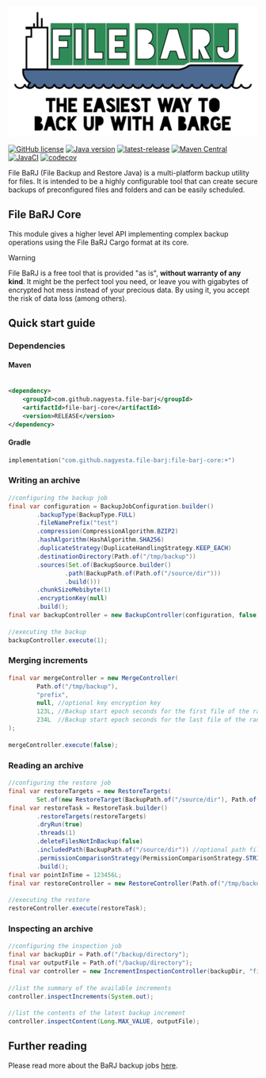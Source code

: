 ![FileBarj](../.github/assets/FileBarJ-logo-512.png)

[![GitHub license](https://img.shields.io/github/license/nagyesta/file-barj?color=informational)](https://raw.githubusercontent.com/nagyesta/file-barj/main/LICENSE)
[![Java version](https://img.shields.io/badge/Java%20version-17-yellow?logo=java)](https://img.shields.io/badge/Java%20version-17-yellow?logo=java)
[![latest-release](https://img.shields.io/github/v/tag/nagyesta/file-barj?color=blue&logo=git&label=releases&sort=semver)](https://github.com/nagyesta/file-barj/releases)
[![Maven Central](https://img.shields.io/maven-central/v/com.github.nagyesta.file-barj/file-barj-job?logo=apache-maven&color=blue)](https://search.maven.org/search?q=com.github.nagyesta.file-barj)
[![JavaCI](https://img.shields.io/github/actions/workflow/status/nagyesta/file-barj/gradle.yml?logo=github&branch=main)](https://github.com/nagyesta/file-barj/actions/workflows/gradle.yml)
[![codecov](https://img.shields.io/codecov/c/github/nagyesta/file-barj?label=Coverage&flag=core&token=62UC72ZRF0)](https://app.codecov.io/gh/nagyesta/file-barj?flags%5B0%5D=core)

File BaRJ (File Backup and Restore Java) is a multi-platform backup utility for files. It is intended to be a highly configurable tool
that can create secure backups of preconfigured files and folders and can be easily scheduled.

## File BaRJ Core

This module gives a higher level API implementing complex backup operations using the File BaRJ Cargo format
at its core.

> [!WARNING]
> File BaRJ is a free tool that is provided "as is", **without warranty of any kind**. It might be the perfect tool you need, or leave you
> with gigabytes of encrypted hot mess instead of your precious data. By using it, you accept the risk of data loss (among others).

## Quick start guide

### Dependencies

#### Maven

```xml

<dependency>
    <groupId>com.github.nagyesta.file-barj</groupId>
    <artifactId>file-barj-core</artifactId>
    <version>RELEASE</version>
</dependency>
```

#### Gradle

```kotlin
implementation("com.github.nagyesta.file-barj:file-barj-core:+")
```

### Writing an archive

```java
//configuring the backup job
final var configuration = BackupJobConfiguration.builder()
        .backupType(BackupType.FULL)
        .fileNamePrefix("test")
        .compression(CompressionAlgorithm.BZIP2)
        .hashAlgorithm(HashAlgorithm.SHA256)
        .duplicateStrategy(DuplicateHandlingStrategy.KEEP_EACH)
        .destinationDirectory(Path.of("/tmp/backup"))
        .sources(Set.of(BackupSource.builder()
                .path(BackupPath.of(Path.of("/source/dir")))
                .build()))
        .chunkSizeMebibyte(1)
        .encryptionKey(null)
        .build();
final var backupController = new BackupController(configuration, false);

//executing the backup
backupController.execute(1);
```

### Merging increments

```java
final var mergeController = new MergeController(
        Path.of("/tmp/backup"), 
        "prefix", 
        null, //optional key encryption key
        123L, //Backup start epoch seconds for the first file of the range (inclusive)
        234L  //Backup start epoch seconds for the last file of the range (inclusive)
);

mergeController.execute(false);
```

### Reading an archive

```java
//configuring the restore job
final var restoreTargets = new RestoreTargets(
        Set.of(new RestoreTarget(BackupPath.of("/source/dir"), Path.of("/tmp/restore/to"))));
final var restoreTask = RestoreTask.builder()
        .restoreTargets(restoreTargets)
        .dryRun(true)
        .threads(1)
        .deleteFilesNotInBackup(false)
        .includedPath(BackupPath.of("/source/dir")) //optional path filter
        .permissionComparisonStrategy(PermissionComparisonStrategy.STRICT) //optional
        .build();
final var pointInTime = 123456L;
final var restoreController = new RestoreController(Path.of("/tmp/backup"), "test", null, pointInTime);

//executing the restore
restoreController.execute(restoreTask);
```

### Inspecting an archive

```java
//configuring the inspection job
final var backupDir = Path.of("/backup/directory");
final var outputFile = Path.of("/backup/directory");
final var controller = new IncrementInspectionController(backupDir, "file-prefix", null);

//list the summary of the available increments
controller.inspectIncrements(System.out);

//list the contents of the latest backup increment
controller.inspectContent(Long.MAX_VALUE, outputFile);
```

## Further reading

Please read more about the BaRJ backup jobs [here](https://github.com/nagyesta/file-barj/wiki/Backup-job-configuration-tips).

